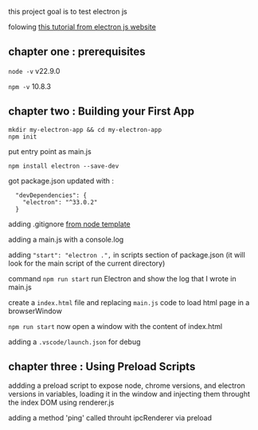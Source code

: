 this project goal is to test electron js

folowing [this tutorial from electron js website](https://www.electronjs.org/docs/latest/tutorial/tutorial-prerequisites) 

## chapter one : prerequisites

`node -v` v22.9.0

`npm -v` 10.8.3

## chapter two : Building your First App

```
mkdir my-electron-app && cd my-electron-app
npm init
```
put entry point as main.js

`npm install electron --save-dev`

got package.json updated with : 
```
  "devDependencies": {
    "electron": "^33.0.2"
  }
```

adding .gitignore [from node template](https://github.com/github/gitignore/blob/main/Node.gitignore)

adding a main.js with a console.log

adding `"start": "electron .",` in scripts section of package.json (it will look for the main script of the current directory)

command `npm run start` run Electron and show the log that I wrote in main.js

create a `index.html` file and replacing `main.js` code to load html page in a browserWindow 

`npm run start`  now open a window with the content of index.html

adding a `.vscode/launch.json` for debug

## chapter three : Using Preload Scripts

addding a preload script to expose node, chrome versions, and electron versions in variables, loading it in the window and injecting them throught the index DOM using renderer.js

adding a method 'ping' called throuht ipcRenderer via preload